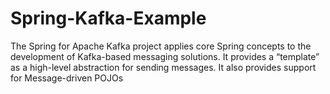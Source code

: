# Spring-Kafka-Example

The Spring for Apache Kafka project applies core Spring concepts to the development of Kafka-based messaging solutions.
It provides a “template” as a high-level abstraction for sending messages. It also provides support for Message-driven POJOs
